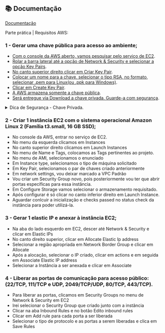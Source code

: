 ## 📚 Documentação

[Documentação](https://github.com/wiltonshark/CompassUOL/blob/main/Atividade%2001/PBD-Atividade%20de%20Linux%20-%20AWS%20-%20UNICESUMAR-290124-210439.pdf)

Parte prática | Requisitos AWS:

### 1 - Gerar uma chave pública para acesso ao ambiente;
- [Com o console da AWS aberto, vamos pesquisar pelo serviço de EC2](https://github.com/wiltonshark/CompassUOL/blob/main/Atividade%2001/Prints/1%20-%20Chave%20Publica/Screenshot%20from%202024-01-31%2011-39-11.png).
- [Rolar a barra lateral até a opção de Network & Security e selecionar a opção Key Pairs](https://github.com/wiltonshark/CompassUOL/blob/main/Atividade%2001/Prints/1%20-%20Chave%20Publica/Screenshot%20from%202024-01-31%2011-44-37.png).
- [No canto superior direito clicar em Criar Key Pair](https://github.com/wiltonshark/CompassUOL/blob/main/Atividade%2001/Prints/1%20-%20Chave%20Publica/Screenshot%20from%202024-01-31%2011-46-38.png).
- [Colocar um nome para a chave, selecionar o tipo RSA, no formato, selecionar .pem para Linux(ou .ppk para Windows)](https://github.com/wiltonshark/CompassUOL/blob/main/Atividade%2001/Prints/1%20-%20Chave%20Publica/Screenshot%20from%202024-01-31%2011-52-53.png).
- [Clicar em Create Key Pair](https://github.com/wiltonshark/CompassUOL/blob/main/Atividade%2001/Prints/1%20-%20Chave%20Publica/Screenshot%20from%202024-01-31%2011-55-02.png).
- [A AWS armazena somente a chave pública](https://github.com/wiltonshark/CompassUOL/blob/main/Atividade%2001/Prints/1%20-%20Chave%20Publica/Screenshot%20from%202024-01-31%2012-01-21.png).
- [Será entregue via Download a chave privada. Guarde-a com segurança](https://github.com/wiltonshark/CompassUOL/blob/main/Atividade%2001/Prints/1%20-%20Chave%20Publica/Screenshot%20from%202024-01-31%2012-01-21.png).


<details>
  <summary>Dica de Segurança - Chave Privada.</summary>
  Uma dica de segurança é alterar as permissões da chave privada apenas para o usuário, caso outro usuário esteja logado na máquina, este não conseguirá usá-la.
  Para isso basta abrir o terminal, localizar a chave e executar o comando:

  chmod 400 nome_da_chave.pem.

  No meu caso como sei que foi feito o Download via navegador, sei que está na pasta de Downloads.
  Então vou abrir o terminal, digitar cd Downloads, para trocar o diretório para a pasta de Downloads.
  Digitar ls para confirmar a presença e o nome da chave.
  Antes da modificação, podemos verificar suas permissões com ls -la.
  onde tem [permissões de escrita e leitura para dono e grupo e leitura para outros usuários](https://github.com/wiltonshark/CompassUOL/blob/main/Atividade%2001/Prints/1%20-%20Chave%20Publica/Screenshot%20from%202024-01-31%2012-15-45.png).
  Digitando então o comando chmod 400 AccessKey-Atividade_1_Compass.pem.
  Após a modificação podemos ver que [apenas o usuário dono da chave tem permissão de leitura agora](https://github.com/wiltonshark/CompassUOL/blob/main/Atividade%2001/Prints/1%20-%20Chave%20Publica/Screenshot%20from%202024-01-31%2012-18-02.png).
</details>

### 2 - Criar 1 instância EC2 com o sistema operacional Amazon Linux 2 (Família t3.small, 16 GB SSD);
- No console da AWS, entrar no serviço de EC2.
- No menu da esquerda clicamos em Instances
- No canto superior direito clicamos em Launch Instances
- No menu de Name e Tags, colocamos as Tags pertinentes ao projeto.
- No menu de AMI, selecionamos o enunciado
- Em Instance type, selecionamos o tipo de máquina solicitado
- Em Key Pair, selecionamos o par de chaves criado anteriormente
- Em network settings, vou deixar marcado a VPC Padrão
- Vou criar um Security Group novo, pois posteriormente vou ter que abrir portas específicas para essa instância.
- Em Configure Storage vamos selecionar o armazenamento requisitado.
- Após configurar é só clicar no canto inferior direito em Launch Instance.
- Aguardar conlcuir a inicialização e checks passed no status check da instância para poder utilizá-la.


### 3 - Gerar 1 elastic IP e anexar à instância EC2;
- Na aba do lado esquerdo em EC2, descer até Network & Security e clicar em Elastic IPs
- No canto direito superior, clicar em Allocate Elastic Ip address
- Selecionar a região apropriada em Network Border Group e clicar em Allocate
- Após a alocação, selecionar o IP criado, clicar em actions e em seguida em Associate Elastic IP address
- Selecionar a Instância a ser anexada e clicar em Associate

### 4 - Liberar as portas de comunicação para acesso público: (22/TCP, 111/TCP e UDP, 2049/TCP/UDP, 80/TCP, 443/TCP).
- Para liberar as portas, clicamos em Security Groups no menu de Network & Security em EC2
- Irei selecionar o Security Group que criado junto com a instância
- Clicar na aba Inbound Rules e no botão Edito inbound rules
- Clicar em Add rule para cada porta a ser liberada
- Selecionar o tipo de protocolo e as portas a serem liberadas e clica em Save Rules

